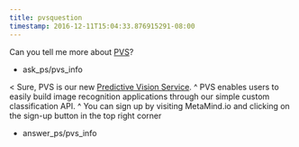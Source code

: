 ```yaml
---
title: pvsquestion
timestamp: 2016-12-11T15:04:33.876915291-08:00
---
```


Can you tell me more about [PVS](Product)?
* ask_ps/pvs_info

< Sure, PVS is our new [Predictive Vision Service](Entity#Product).
^ PVS enables users to easily build image recognition applications through our simple custom classification API.
^ You can sign up by visiting MetaMind.io and clicking on the sign-up button in the top right corner
* answer_ps/pvs_info

